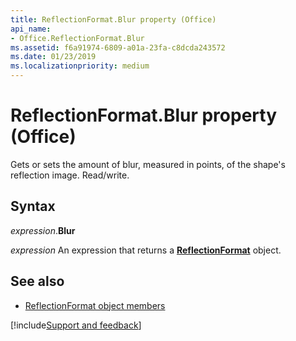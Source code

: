 ```yaml
---
title: ReflectionFormat.Blur property (Office)
api_name:
- Office.ReflectionFormat.Blur
ms.assetid: f6a91974-6809-a01a-23fa-c8dcda243572
ms.date: 01/23/2019
ms.localizationpriority: medium
---
```



# ReflectionFormat.Blur property (Office)

Gets or sets the amount of blur, measured in points, of the shape's reflection image. Read/write.


## Syntax

_expression_.**Blur**

_expression_ An expression that returns a **[ReflectionFormat](Office.ReflectionFormat.md)** object.


## See also

- [ReflectionFormat object members](overview/Library-Reference/reflectionformat-members-office.md)


[!include[Support and feedback](~/includes/feedback-boilerplate.md)]